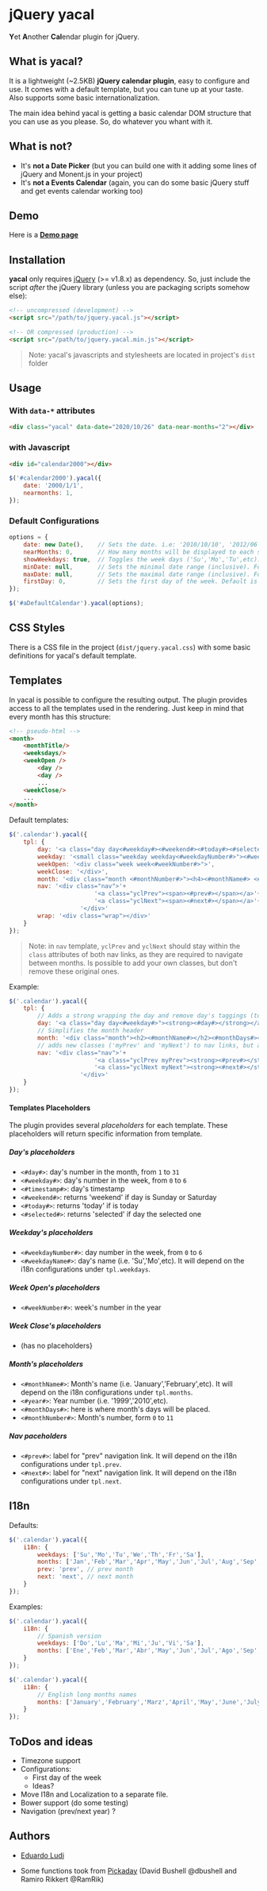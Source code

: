 # jQuery yacal
**Y**et **A**nother **Cal**endar plugin for jQuery.

## What is yacal?
It is a lightweight (~2.5KB)  **jQuery calendar plugin**, easy to configure and use. 
It comes with a default template, but you can tune up at your taste. 
Also supports some basic internationalization. 

The main idea behind yacal is getting a basic calendar DOM structure that you can use as you please. 
So, do whatever you whant with it. 

## What is not?
* It's **not a Date Picker** (but you can build one with it adding some lines of jQuery and Monent.js in your project)
* It's **not a Events Calendar** (again, you can do some basic jQuery stuff and get events calendar working too)

## Demo

Here is a **[Demo page](http://eduludi.github.io/jquery-yacal/demo.html)**

## Installation

**yacal** only requires [jQuery](http://jquery.com) (>= v1.8.x) as dependency. So, just include the script *after* the jQuery library (unless you are packaging scripts somehow else):


```html
<!-- uncompressed (development) --> 
<script src="/path/to/jquery.yacal.js"></script>

<!-- OR compressed (production) --> 
<script src="/path/to/jquery.yacal.min.js"></script>
```

> Note: yacal's javascripts and stylesheets are located in project's `dist` folder

## Usage

### With `data-*` attributes

```html
<div class="yacal" data-date="2020/10/26" data-near-months="2"></div>
```

### with Javascript

```html
<div id="calendar2000"></div>
```

```javascript
$('#calendar2000').yacal({
	date: '2000/1/1',
	nearmonths: 1,
});
```

### Default Configurations

```javascript
options = {
	date: new Date(),    // Sets the date. i.e: '2010/10/10', '2012/06' , default is now
	nearMonths: 0,       // How many months will be displayed to each side. Default is 0
	showWeekdays: true,  // Toggles the week days ('Su','Mo','Tu',etc). Default is true
	minDate: null,       // Sets the minimal date range (inclusive). For markup only. Default is null
	maxDate: null,       // Sets the maximal date range (inclusive). For markup only. Default is null
	firstDay: 0,         // Sets the first day of the week. Default is 0 (Sunday)
});

$('#aDefaultCalendar').yacal(options);
```

## CSS Styles

There is a CSS file in the project (`dist/jquery.yacal.css`) with some basic definitions for yacal's default template.

## Templates

In yacal is possible to configure the resulting output. The plugin provides access to all the templates used in the rendering. Just keep in mind that every month has this structure:

```html
<!-- pseudo-html -->
<month>
	<monthTitle/>
	<weeksdays/>
	<weekOpen />
		<day /> 
		<day /> 
		...
	<weekClose/>
	...
</month>
``` 

Default templates:

```javascript
$('.calendar').yacal({
	tpl: { 
		day: '<a class="day day<#weekday#><#weekend#><#today#><#selected#>" href="#<#timestamp#>"><#day#></a>',
		weekday: '<small class="weekday weekday<#weekdayNumber#>"><#weekdayName#></small>',
		weekOpen: '<div class="week week<#weekNumber#>">',
		weekClose: '</div>',
		month: '<div class="month <#monthNumber#>"><h4><#monthName#> <#year#></h4><#monthDays#></div>',
		nav: '<div class="nav">'+
						'<a class="yclPrev"><span><#prev#></span></a>'+ // class 'yclPrev' should stay
						'<a class="yclNext"><span><#next#></span></a>'+ // class 'yclNext' should stay
					'</div>'
		wrap: '<div class="wrap"></div>'
	}
});
```
> Note: in `nav` template, `yclPrev` and `yclNext` should stay within the `class` attributes of both nav links, as they are required to navigate between months. Is possible to add your own classes, but don't remove these original ones.

Example:

```javascript
$('.calendar').yacal({
	tpl: { 
		// Adds a strong wrapping the day and remove day's taggings (today, selected, etc)
		day: '<a class="day day<#weekday#>"><strong><#day#></strong></a>',
		// Simplifies the month header
		month: '<div class="month"><h2><#monthName#></h2><#monthDays#></div>',
		// adds new classes ('myPrev' and 'myNext') to nav links, but always keeping the originals
		nav: '<div class="nav">'+
						'<a class="yclPrev myPrev"><strong><#prev#></strong></a>'+ 
						'<a class="yclNext myNext"><strong><#next#></strong></a>'+
					'</div>'
	}
});
```

#### Templates Placeholders

The plugin provides several _placeholders_ for each template. These placeholders will return specific information from template. 

##### Day's placeholders

- `<#day#>`: day's number in the month, from `1` to `31`
- `<#weekday#>`: day's number in the week, from `0` to `6`
- `<#timestamp#>`: day's timestamp 
- `<#weekend#>`: returns 'weekend' if day is Sunday or Saturday
- `<#today#>`: returns 'today' if is today 
- `<#selected#>`: returns 'selected' if day the selected one

##### Weekday's placeholders

- `<#weekdayNumber#>`: day number in the week, from `0` to `6`
- `<#weekdayName#>`: day's name (i.e. 'Su','Mo',etc). It will depend on the i18n configurations under `tpl.weekdays`.

##### Week Open's placeholders

- `<#weekNumber#>`: week's number in the year

##### Week Close's placeholders

- (has no placeholders}

##### Month's placeholders

- `<#monthName#>`: Month's name (i.e. 'January','February',etc). It will depend on the i18n configurations under `tpl.months`.
- `<#year#>`: Year number (i.e. '1999','2010',etc).
- `<#monthDays#>`: here is where month's days will be placed.
- `<#monthNumber#>`: Month's number, form `0` to `11`

##### Nav paceholders
- `<#prev#>`: label for "prev" navigation link. It will depend on the i18n configurations under `tpl.prev`.
- `<#next#>`: label for "next" navigation link. It will depend on the i18n configurations under `tpl.next`.

## I18n

Defaults:

```javascript
$('.calendar').yacal({
	i18n: {
		weekdays: ['Su','Mo','Tu','We','Th','Fr','Sa'],
		months: ['Jan','Feb','Mar','Apr','May','Jun','Jul','Aug','Sep','Oct','Nov','Dec'],
		prev: 'prev', // prev month
		next: 'next', // next month
	}
});
```

Examples:

```javascript
$('.calendar').yacal({
	i18n: {
		// Spanish version
		weekdays: ['Do','Lu','Ma','Mi','Ju','Vi','Sa'],
		months: ['Ene','Feb','Mar','Abr','May','Jun','Jul','Ago','Sep','Oct','Nov','Dic'],
	}
});
```

```javascript
$('.calendar').yacal({
	i18n: {
		// English long months names
		months: ['January','February','Marz','April','May','June','July','August','September','October','November','December'],
	}
});
```

## ToDos and ideas

* Timezone support
* Configurations: 
	* First day of the week
	* Ideas?
* Move I18n and Localization to a separate file. 
* Bower support (do some testing)
* Navigation (prev/next year) ?

## Authors

- [Eduardo Ludi](http://github.com/eduludi)

- Some functions took from [Pickaday](https://github.com/dbushell/Pikaday)
(David Bushell @dbushell and Ramiro Rikkert @RamRik)
